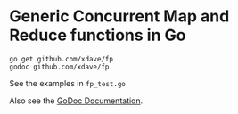 Generic Concurrent Map and Reduce functions in Go
=================================================
    go get github.com/xdave/fp
    godoc github.com/xdave/fp

See the examples in `fp_test.go`

Also see the [GoDoc Documentation](https://godoc.org/github.com/xdave/fp).
